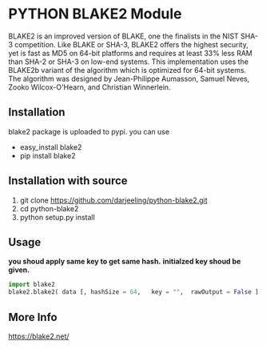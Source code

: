 PYTHON BLAKE2 Module
============================
BLAKE2 is an improved version of BLAKE, one the finalists in the NIST SHA-3 competition. Like BLAKE or SHA-3, BLAKE2 offers the highest security, yet is fast as MD5 on 64-bit platforms and requires at least 33% less RAM than SHA-2 or SHA-3 on low-end systems. This implementation uses the BLAKE2b variant of the algorithm which is optimized for 64-bit systems. The algorithm was designed by Jean-Philippe Aumasson, Samuel Neves, Zooko Wilcox-O'Hearn, and Christian Winnerlein.


Installation
------------
blake2 package is uploaded to pypi. you can use 

- easy_install blake2
- pip install blake2

Installation with source
------------
1. git clone https://github.com/darjeeling/python-blake2.git
1. cd python-blake2
1. python setup.py install



Usage
----
**you shoud apply same key to get same hash.**
**initialzed key shoud be given.**
```python
import blake2
blake2.blake2( data [, hashSize = 64,   key = "",  rawOutput = False ] )
```


More Info
---------
https://blake2.net/
